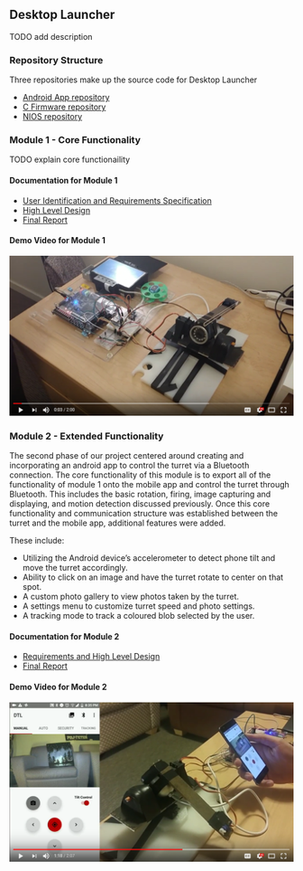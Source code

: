 ## Desktop Launcher
TODO add description

### Repository Structure
Three repositories make up the source code for Desktop Launcher
- [Android App repository](https://github.com/ZeyadTamimi/DesktopLauncherAndroidApp)
- [C Firmware repository](https://github.com/ZeyadTamimi/DesktopLauncherFirmware)
- [NIOS repository](https://github.com/ZeyadTamimi/DesktopLauncherNIOS)

### Module 1 - Core Functionality
TODO explain core functionaility

#### Documentation for Module 1
- [User Identification and Requirements Specification](https://github.com/ZeyadTamimi/DesktopLauncher/blob/master/docs/Module%201%20-%20User%20Identification%20and%20Requirements%20Specification.pdf)
- [High Level Design](https://github.com/ZeyadTamimi/DesktopLauncher/blob/master/docs/Module%201%20-%20High%20Level%20Design.pdf)
- [Final Report](https://github.com/ZeyadTamimi/DesktopLauncher/blob/master/docs/Module%201%20-%20Final%20Report.pdf)

#### Demo Video for Module 1
[![Core Functionality](https://raw.githubusercontent.com/ZeyadTamimi/DesktopLauncher/master/images/thumbnail_core.png)](https://www.youtube.com/watch?v=LGqRxaPduhk "Core Functionality - Click to Watch!")

### Module 2 - Extended Functionality
The second phase of our project centered around creating and incorporating an android app to control the turret via a Bluetooth connection.  The core functionality of this module is to export all of the functionality of module 1 onto the mobile app and control the turret through Bluetooth. This includes the basic rotation, firing, image capturing and displaying, and motion detection discussed previously.  Once this core functionality and communication structure was established between the turret and the mobile app, additional features were added.

These include: 
- Utilizing the Android device’s accelerometer to detect phone tilt and move the turret accordingly.
- Ability to click on an image and have the turret rotate to center on that spot.
- A custom photo gallery to view photos taken by the turret.
- A settings menu to customize turret speed and photo settings.
- A tracking mode to track a coloured blob selected by the user.


#### Documentation for Module 2
- [Requirements and High Level Design](https://github.com/ZeyadTamimi/DesktopLauncher/blob/master/docs/Module%202%20-%20Requirements%20and%20High%20Level%20Design.pdf)
- [Final Report](https://github.com/ZeyadTamimi/DesktopLauncher/blob/master/docs/Module%202%20-%20Final%20Report.pdf)

#### Demo Video for Module 2
[![Extended Functionality](https://raw.githubusercontent.com/ZeyadTamimi/DesktopLauncher/master/images/thumbnail_extended.png)](https://www.youtube.com/watch?v=gDMdrrUyVQY "Extended Functionality - Click to Watch!")
